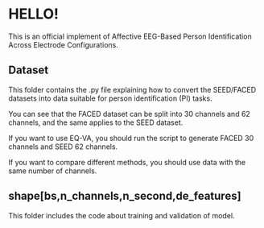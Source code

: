 # HELLO!
This is an official implement of Affective EEG-Based Person Identification Across Electrode Configurations.



## Dataset

This folder contains the .py file explaining how to convert the SEED/FACED datasets into data suitable for person identification (PI) tasks.

You can see that the FACED dataset can be split into 30 channels and 62 channels, and the same applies to the SEED dataset.

If you want to use EQ-VA, you should run the script to generate FACED 30 channels and SEED 62 channels.

If you want to compare different methods, you should use data with the same number of channels.



## shape[bs,n_channels,n_second,de_features]

This folder includes the code about training and validation of model.